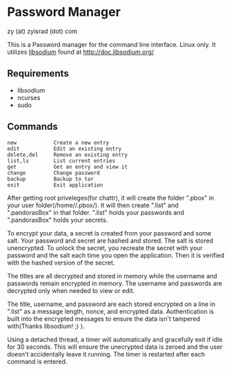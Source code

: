 # Password Manager
zy (at) zyisrad (dot) com

This is a Password manager for the command line interface. Linux only. It utilizes [libsodium](http://doc.libsodium.org/) found at http://doc.libsodium.org/

## Requirements

* libsodium
* ncurses
* sudo

## Commands
```
new            Create a new entry
edit           Edit an existing entry
delete,del     Remove an existing entry
list,ls        List current entries
get            Get an entry and view it
change         Change password
backup         Backup to tar
exit           Exit application
```

After getting root priveleges(for chattr), it will create the folder ".pbox" in your user folder(/home/<user>/.pbox/). It will then create ".list" and ".pandorasBox" in that folder. ".list" holds your passwords and ".pandorasBox" holds your secrets.

To encrypt your data, a secret is created from your password and some salt. Your password and secret are hashed and stored. The salt is stored unencrypted. To unlock the secret, you recreate the secret with your password and the salt each time you open the application. Then it is verified with the hashed version of the secret.

The titles are all decrypted and stored in memory while the username and passwords remain encrypted in memory. The username and passwords are decrypted only when needed to view or edit.

The title, username, and password are each stored encrypted on a line in ".list" as a message length, nonce, and encrypted data. Authentication is built into the encrypted messages to ensure the data isn't tampered with(Thanks libsodium! ;) ).

Using a detached thread, a timer will automatically and gracefully exit if idle for 30 seconds. This will ensure the unecrypted data is zeroed and the user doesn't accidentally leave it running. The timer is restarted after each command is entered.